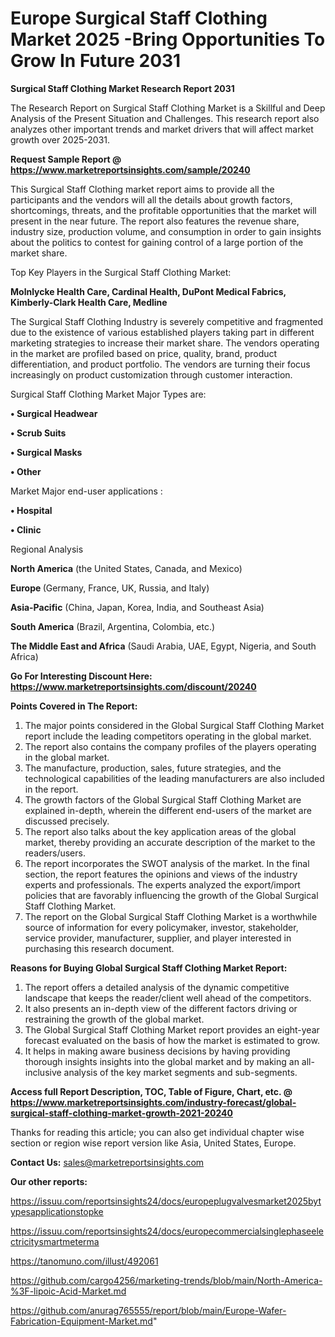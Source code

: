 # Europe Surgical Staff Clothing Market 2025 -Bring Opportunities To Grow In Future 2031

<strong>Surgical Staff Clothing Market Research Report 2031</strong>

The Research Report on Surgical Staff Clothing Market is a Skillful and Deep Analysis of the Present Situation and Challenges. This research report also analyzes other important trends and market drivers that will affect market growth over 2025-2031.

<strong>Request Sample Report @ <a href=https://www.marketreportsinsights.com/sample/20240>https://www.marketreportsinsights.com/sample/20240</a></strong>

This Surgical Staff Clothing market report aims to provide all the participants and the vendors will all the details about growth factors, shortcomings, threats, and the profitable opportunities that the market will present in the near future. The report also features the revenue share, industry size, production volume, and consumption in order to gain insights about the politics to contest for gaining control of a large portion of the market share.

Top Key Players in the Surgical Staff Clothing Market:

<strong>Molnlycke Health Care, Cardinal Health, DuPont Medical Fabrics, Kimberly-Clark Health Care, Medline</strong>

The Surgical Staff Clothing Industry is severely competitive and fragmented due to the existence of various established players taking part in different marketing strategies to increase their market share. The vendors operating in the market are profiled based on price, quality, brand, product differentiation, and product portfolio. The vendors are turning their focus increasingly on product customization through customer interaction.

Surgical Staff Clothing Market Major Types are:

<strong>• Surgical Headwear

• Scrub Suits

• Surgical Masks

• Other</strong>

Market Major end-user applications :

<strong>• Hospital

• Clinic</strong>

Regional Analysis

</u><strong><b>North America</b></strong> (the United States, Canada, and Mexico)

<strong><b>Europe </b></strong>(Germany, France, UK, Russia, and Italy)

<strong><b>Asia-Pacific</b></strong> (China, Japan, Korea, India, and Southeast Asia)

<strong><b>South America</b></strong> (Brazil, Argentina, Colombia, etc.)

<strong><b>The Middle East and Africa</b></strong> (Saudi Arabia, UAE, Egypt, Nigeria, and South Africa)

<strong>Go For Interesting Discount Here: <a href=https://www.marketreportsinsights.com/discount/20240>https://www.marketreportsinsights.com/discount/20240</a></strong>

<strong>Points Covered in The Report:</strong>
<ol>
  <li>The major points considered in the Global Surgical Staff Clothing Market report include the leading competitors operating in the global market.</li>
  <li>The report also contains the company profiles of the players operating in the global market.</li>
  <li>The manufacture, production, sales, future strategies, and the technological capabilities of the leading manufacturers are also included in the report.</li>
  <li>The growth factors of the Global Surgical Staff Clothing Market are explained in-depth, wherein the different end-users of the market are discussed precisely.</li>
  <li>The report also talks about the key application areas of the global market, thereby providing an accurate description of the market to the readers/users.</li>
  <li>The report incorporates the SWOT analysis of the market. In the final section, the report features the opinions and views of the industry experts and professionals. The experts analyzed the export/import policies that are favorably influencing the growth of the Global Surgical Staff Clothing Market.</li>
  <li>The report on the Global Surgical Staff Clothing Market is a worthwhile source of information for every policymaker, investor, stakeholder, service provider, manufacturer, supplier, and player interested in purchasing this research document.</li>
</ol>
<strong>Reasons for Buying Global Surgical Staff Clothing Market Report:</strong>

<ol>
  <li>The report offers a detailed analysis of the dynamic competitive landscape that keeps the reader/client well ahead of the competitors.</li>
  <li>It also presents an in-depth view of the different factors driving or restraining the growth of the global market.</li>
  <li>The Global Surgical Staff Clothing Market report provides an eight-year forecast evaluated on the basis of how the market is estimated to grow.</li>
  <li>It helps in making aware business decisions by having providing thorough insights insights into the global market and by making an all-inclusive analysis of the key market segments and sub-segments.</li>
</ol>
<strong>Access full Report Description, TOC, Table of Figure, Chart, etc. @ <a href=https://www.marketreportsinsights.com/industry-forecast/global-surgical-staff-clothing-market-growth-2021-20240>https://www.marketreportsinsights.com/industry-forecast/global-surgical-staff-clothing-market-growth-2021-20240</a></strong>


Thanks for reading this article; you can also get individual chapter wise section or region wise report version like Asia, United States, Europe.

<strong>Contact Us:</strong>
sales@marketreportsinsights.com

<strong>Our other reports:</strong>

<a href=https://issuu.com/reportsinsights24/docs/europeplugvalvesmarket2025bytypesapplicationstopke>https://issuu.com/reportsinsights24/docs/europeplugvalvesmarket2025bytypesapplicationstopke</a>

<a href=https://issuu.com/reportsinsights24/docs/europecommercialsinglephaseelectricitysmartmeterma>https://issuu.com/reportsinsights24/docs/europecommercialsinglephaseelectricitysmartmeterma</a>

<a href=https://tanomuno.com/illust/492061>https://tanomuno.com/illust/492061</a>

<a href=https://github.com/cargo4256/marketing-trends/blob/main/North-America-%3F-lipoic-Acid-Market.md>https://github.com/cargo4256/marketing-trends/blob/main/North-America-%3F-lipoic-Acid-Market.md</a>

<a href=https://github.com/anurag765555/report/blob/main/Europe-Wafer-Fabrication-Equipment-Market.md>https://github.com/anurag765555/report/blob/main/Europe-Wafer-Fabrication-Equipment-Market.md</a>"
